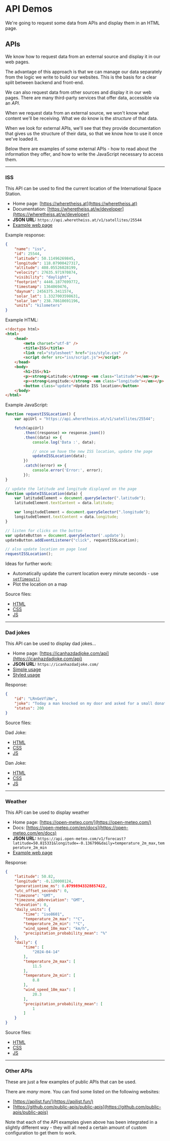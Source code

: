 # API Demos

We're going to request some data from APIs and display them in an HTML page.


## APIs

We know how to request data from an external source and display it in our web pages.

The advantage of this approach is that we can manage our data separately from the logic we write to build our websites. This is the basis for a clear split between backend and front-end.

We can also request data from other sources and display it in our web pages. There are many third-party services that offer data, accessible via an *API*.

When we request data from an external source, we won't know what content we'll be receiving. What we do know is the *structure* of that data.

When we look for external APIs, we'll see that they provide documentation that gives us the structure of their data, so that we know how to use it once we've loaded it.

Below there are examples of some external APIs - how to read about the information they offer, and how to write the JavaScript necessary to access them.

---

### ISS

This API can be used to find the current location of the International Space Station.

 - Home page: [https://wheretheiss.at](https://wheretheiss.at)
 - Documentation: [https://wheretheiss.at/w/developer](https://wheretheiss.at/w/developer)
 - **JSON URL:** `https://api.wheretheiss.at/v1/satellites/25544`
 - [Example web page](iss/)

Example response:

```json
{
    "name": "iss",
    "id": 25544,
    "latitude": 50.11496269845,
    "longitude": 118.07900427317,
    "altitude": 408.05526028199,
    "velocity": 27635.971970874,
    "visibility": "daylight",
    "footprint": 4446.1877699772,
    "timestamp": 1364069476,
    "daynum": 2456375.3411574,
    "solar_lat": 1.3327003598631,
    "solar_lon": 238.78610691196,
    "units": "kilometers"
}
```

Example HTML:

```html
<!doctype html>
<html>
    <head>
        <meta charset="utf-8" />
        <title>ISS</title>
        <link rel="stylesheet" href="iss/style.css" />
        <script defer src="iss/script.js"></script>
    </head>
    <body>
        <h1>ISS</h1>
        <p><strong>Latitude:</strong> <em class="latitude"></em></p>
        <p><strong>Longitude:</strong> <em class="longitude"></em></p>
        <button class="update">Update ISS location</button>
    </body>
</html>
```

Example JavaScript:

```js
function requestISSLocation() {
    var apiUrl = "https://api.wheretheiss.at/v1/satellites/25544";

    fetch(apiUrl)
        .then((response) => response.json())
        .then((data) => {
            console.log('Data :', data);

            // once we have the new ISS location, update the page
            updateISSLocation(data);
        })
        .catch((error) => {
            console.error('Error:', error);
        });
}

// update the latitude and longitude displayed on the page
function updateISSLocation(data) {
    var latitudeElement = document.querySelector(".latitude");
    latitudeElement.textContent = data.latitude;

    var longitudeElement = document.querySelector(".longitude");
    longitudeElement.textContent = data.longitude;
}

// listen for clicks on the button
var updateButton = document.querySelector('.update');
updateButton.addEventListener("click", requestISSLocation);

// also update location on page load
requestISSLocation();
```

Ideas for further work:

- Automatically update the current location every minute seconds - use [`setTimeout()`]()
- Plot the location on a map

Source files:

 - [HTML](iss/index.html)
 - [CSS](iss/style.css)
 - [JS](iss/script.js)

---

### Dad jokes

This API can be used to display dad jokes...

 - Home page: [https://icanhazdadjoke.com/api](https://icanhazdadjoke.com/api)
 - **JSON URL:** `https://icanhazdadjoke.com/`
 - [Simple usage](dad-joke/)
 - [Styled usage](dan-joke/)

Response:

```json
{
    "id": "LRnGeVfiNe",
    "joke": "Today a man knocked on my door and asked for a small donation towards the local swimming pool. I gave him a glass of water.",
    "status": 200
}
```

Source files:

Dad Joke:

 - [HTML](dad-joke/index.html)
 - [CSS](dad-joke/style.css)
 - [JS](dad-joke/script.js)

Dan Joke:

 - [HTML](dan-joke/index.html)
 - [CSS](dan-joke/style.css)
 - [JS](dan-joke/script.js)

---

### Weather

This API can be used to display weather

 - Home page: [https://open-meteo.com/](https://open-meteo.com/)
 - Docs: [https://open-meteo.com/en/docs](https://open-meteo.com/en/docs)
 - **JSON URL:** `https://api.open-meteo.com/v1/forecast?latitude=50.815331&longitude=-0.136790&daily=temperature_2m_max,temperature_2m_min`
 - [Example web page](weather/)


Response:

```json
{
    "latitude": 50.82,
    "longitude": -0.120000124,
    "generationtime_ms": 0.07998943328857422,
    "utc_offset_seconds": 0,
    "timezone": "GMT",
    "timezone_abbreviation": "GMT",
    "elevation": 0,
    "daily_units": {
        "time": "iso8601",
        "temperature_2m_max": "°C",
        "temperature_2m_min": "°C",
        "wind_speed_10m_max": "km/h",
        "precipitation_probability_mean": "%"
    },
    "daily": {
        "time": [
            "2024-04-14"
        ],
        "temperature_2m_max": [
            11.5
        ],
        "temperature_2m_min": [
            8.8
        ],
        "wind_speed_10m_max": [
            20.3
        ],
        "precipitation_probability_mean": [
            1
        ]
    }
}
```

Source files:

 - [HTML](weather/index.html)
 - [CSS](weather/style.css)
 - [JS](weather/script.js)

---

### Other APIs

These are just a few examples of public APIs that can be used.

There are *many* more. You can find some listed on the following websites:

   - [https://apilist.fun/](https://apilist.fun/)
   - [https://github.com/public-apis/public-apis](https://github.com/public-apis/public-apis)

Note that each of the API examples given above has been integrated in a slightly different way - they will all need a certain amount of custom configuration to get them to work.
